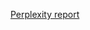 [Perplexity report](https://www.perplexity.ai/page/rag-retrieval-augmented-genera-1_0Ng4nAS5av1Z_4hC6Cdg)



